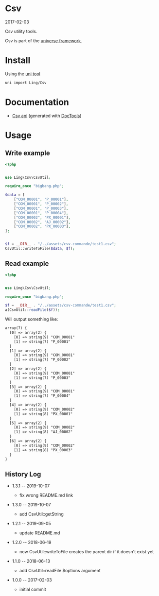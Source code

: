 Csv
=======
2017-02-03

Csv utility tools.


Csv is part of the [universe framework](https://github.com/karayabin/universe-snapshot).


Install
=============


Using the [uni tool](https://github.com/lingtalfi/universe-naive-importer)
```bash
uni import Ling/Csv
```


Documentation
==============
- [Csv api](https://github.com/lingtalfi/Csv/blob/master/doc/api/Ling/Csv.md) (generated with [DocTools](https://github.com/lingtalfi/DocTools))



Usage
===========


Write example
-----------

```php
<?php


use Ling\Csv\CsvUtil;

require_once "bigbang.php";

$data = [
    ["COM_00001", "P_00001"],
    ["COM_00001", "P_00002"],
    ["COM_00001", "P_00003"],
    ["COM_00001", "P_00004"],
    ["COM_00002", "PX_00001"],
    ["COM_00002", "AJ_00002"],
    ["COM_00002", "PX_00003"],
];


$f = __DIR__ . "/../assets/csv-commande/test1.csv";
CsvUtil::writeToFile($data, $f);
```


Read example
-----------

```php
<?php


use Ling\Csv\CsvUtil;

require_once "bigbang.php";

$f = __DIR__ . "/../assets/csv-commande/test1.csv";
a(CsvUtil::readFile($f));
```


Will output something like:

```html
array(7) {
  [0] => array(2) {
    [0] => string(9) "COM_00001"
    [1] => string(7) "P_00001"
  }
  [1] => array(2) {
    [0] => string(9) "COM_00001"
    [1] => string(7) "P_00002"
  }
  [2] => array(2) {
    [0] => string(9) "COM_00001"
    [1] => string(7) "P_00003"
  }
  [3] => array(2) {
    [0] => string(9) "COM_00001"
    [1] => string(7) "P_00004"
  }
  [4] => array(2) {
    [0] => string(9) "COM_00002"
    [1] => string(8) "PX_00001"
  }
  [5] => array(2) {
    [0] => string(9) "COM_00002"
    [1] => string(8) "AJ_00002"
  }
  [6] => array(2) {
    [0] => string(9) "COM_00002"
    [1] => string(8) "PX_00003"
  }
}
```





History Log
------------------
    
- 1.3.1 -- 2019-10-07

    - fix wrong README.md link 
    
- 1.3.0 -- 2019-10-07

    - add CsvUtil::getString 
    
- 1.2.1 -- 2019-09-05

    - update README.md 
    
- 1.2.0 -- 2018-06-19

    - now CsvUtil::writeToFile creates the parent dir if it doesn't exist yet 
    
- 1.1.0 -- 2018-06-13

    - add CsvUtil::readFile $options argument

- 1.0.0 -- 2017-02-03

    - initial commit